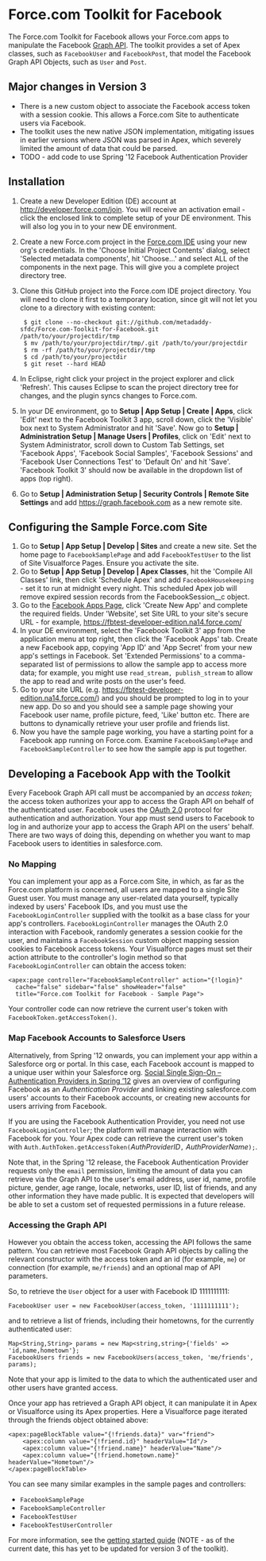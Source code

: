 Force.com Toolkit for Facebook
==============================

The Force.com Toolkit for Facebook allows your Force.com apps to manipulate the Facebook [Graph API](https://developers.facebook.com/docs/reference/api/). The toolkit provides a set of Apex classes, such as `FacebookUser` and `FacebookPost`, that model the Facebook Graph API Objects, such as `User` and `Post`.

Major changes in Version 3
--------------------------

* There is a new custom object to associate the Facebook access
token with a session cookie. This allows a Force.com Site to authenticate users via Facebook.
* The toolkit uses the new native JSON implementation, mitigating issues in earlier versions where JSON was parsed in Apex, which severely limited the amount of data that could be parsed.
* TODO - add code to use Spring '12 Facebook Authentication Provider

Installation
------------

1. Create a new Developer Edition (DE) account at http://developer.force.com/join. You will receive an activation email - click the enclosed link to complete setup of your DE environment. This will also log you in to your new DE environment.
2. Create a new Force.com project in the [Force.com IDE](http://wiki.developerforce.com/index.php/Force.com_IDE) using your new org's credentials. In the 'Choose Initial Project Contents' dialog, select 'Selected metadata components', hit 'Choose...' and select ALL of the components in the next page. This will give you a complete project directory tree.
3. Clone this GitHub project into the Force.com IDE project directory. You will need to clone it first to a temporary location, since git will not let you clone to a directory with existing content:

        $ git clone --no-checkout git://github.com/metadaddy-sfdc/Force.com-Toolkit-for-Facebook.git /path/to/your/projectdir/tmp
        $ mv /path/to/your/projectdir/tmp/.git /path/to/your/projectdir
        $ rm -rf /path/to/your/projectdir/tmp
        $ cd /path/to/your/projectdir
        $ git reset --hard HEAD

4. In Eclipse, right click your project in the project explorer and click 'Refresh'. This causes Eclipse to scan the project directory tree for changes, and the plugin syncs changes to Force.com.
5. In your DE environment, go to **Setup | App Setup | Create | Apps**, click 'Edit' next to the Facebook Toolkit 3 app, scroll down, click the 'Visible' box next to System Administrator and hit 'Save'. Now go to **Setup | Administration Setup | Manage Users | Profiles**, click on 'Edit' next to System Administrator, scroll down to Custom Tab Settings, set 'Facebook Apps', 'Facebook Social Samples', 'Facebook Sessions' and 'Facebook User Connections Test' to 'Default On' and hit 'Save'. 'Facebook Toolkit 3' should now be available in the dropdown list of apps (top right).
6. Go to **Setup | Administration Setup | Security Controls | Remote Site Settings** and add https://graph.facebook.com as a new remote site.

Configuring the Sample Force.com Site
-------------------------------------

1. Go to **Setup | App Setup | Develop | Sites** and create a new site. Set the home page to `FacebookSamplePage` and add `FacebookTestUser` to the list of Site Visualforce Pages. Ensure you activate the site.
2. Go to **Setup | App Setup | Develop | Apex Classes**, hit the 'Compile All Classes' link, then click 'Schedule Apex' and add `FacebookHousekeeping` - set it to run at midnight every night. This scheduled Apex job will remove expired session records from the FacebookSession__c object.
3. Go to the [Facebook Apps Page](https://developers.facebook.com/apps), click 'Create New App' and complete the required fields. Under 'Website', set Site URL to your site's secure URL - for example, https://fbtest-developer-edition.na14.force.com/
4. In your DE environment, select the 'Facebook Toolkit 3' app from the application menu at top right, then click the 'Facebook Apps' tab. Create a new Facebook app, copying 'App ID' and 'App Secret' from your new app's settings in Facebook. Set 'Extended Permissions' to a comma-separated list of permissions to allow the sample app to access more data; for example, you might use `read_stream, publish_stream` to allow the app to read and write posts on the user's feed.
5. Go to your site URL (e.g. https://fbtest-developer-edition.na14.force.com/) and you should be prompted to log in to your new app. Do so and you should see a sample page showing your Facebook user name, profile picture, feed, 'Like' button etc. There are buttons to dynamically retrieve your user profile and friends list.
6. Now you have the sample page working, you have a starting point for a Facebook app running on Force.com. Examine `FacebookSamplePage` and `FacebookSampleController` to see how the sample app is put together.

Developing a Facebook App with the Toolkit
------------------------------------------

Every Facebook Graph API call must be accompanied by an *access token*; the access token authorizes your app to access the Graph API on behalf of the authenticated user. Facebook uses the [OAuth 2.0](http://oauth.net/2/) protocol for authentication and authorization. Your app must send users to Facebook to log in and authorize your app to access the Graph API on the users' behalf. There are two ways of doing this, depending on whether you want to map Facebook users to identities in salesforce.com.

### No Mapping

You can implement your app as a Force.com Site, in which, as far as the Force.com platform is concerned, all users are mapped to a single Site Guest user. You must manage any user-related data yourself, typically indexed by users' Facebook IDs, and you must use the `FacebookLoginController` supplied with the toolkit as a base class for your app's controllers. `FacebookLoginController` manages the OAuth 2.0 interaction with Facebook, randomly generates a session cookie for the user, and maintains a `FacebookSession` custom object mapping session cookies to Facebook access tokens. Your Visualforce pages must set their action attribute to the controller's login method so that `FacebookLoginController` can obtain the access token:

    <apex:page controller="FacebookSampleController" action="{!login}" 
      cache="false" sidebar="false" showHeader="false" 
      title="Force.com Toolkit for Facebook - Sample Page">

Your controller code can now retrieve the current user's token with `FacebookToken.getAccessToken()`.

### Map Facebook Accounts to Salesforce Users

Alternatively, from Spring '12 onwards, you can implement your app within a Salesforce org or portal. In this case, each Facebook account is mapped to a unique user within your Salesforce org. [Social Single Sign-On – Authentication Providers in Spring ’12](http://blogs.developerforce.com/developer-relations/2012/01/social-single-sign-on-authentication-providers-in-spring-12.html) gives an overview of configuring Facebook as an *Authentication Provider* and linking existing salesforce.com users' accounts to their Facebook accounts, or creating new accounts for users arriving from Facebook.

If you are using the Facebook Authentication Provider, you need not use `FacebookLoginController`; the platform will manage interaction with Facebook for you. Your Apex code can retrieve the current user's token with `Auth.AuthToken.getAccessToken(`*AuthProviderID*`,` *AuthProviderName*`);`.

Note that, in the Spring '12 release, the Facebook Authentication Provider requests only the `email` permission, limiting the amount of data you can retrieve via the Graph API to the user's email address, user id, name, profile picture, gender, age range, locale, networks, user ID, list of friends, and any other information they have made public. It is expected that developers will be able to set a custom set of requested permissions in a future release.

### Accessing the Graph API

However you obtain the access token, accessing the API follows the same pattern. You can retrieve most Facebook Graph API objects by calling the relevant constructor with the access token and an id (for example, `me`) or connection (for example, `me/friends`) and an optional map of API parameters.

So, to retrieve the `User` object for a user with Facebook ID 1111111111:

    FacebookUser user = new FacebookUser(access_token, '1111111111');
    
and to retrieve a list of friends, including their hometowns, for the currently authenticated user:

    Map<String,String> params = new Map<string,string>{'fields' => 'id,name,hometown'};
    FacebookUsers friends = new FacebookUsers(access_token, 'me/friends', params);

Note that your app is limited to the data to which the authenticated user and other users have granted access.

Once your app has retrieved a Graph API object, it can manipulate it in Apex or Visualforce using its Apex properties. Here a Visualforce page iterated through the friends object obtained above:

    <apex:pageBlockTable value="{!friends.data}" var="friend">
        <apex:column value="{!friend.id}" headerValue="Id"/> 
        <apex:column value="{!friend.name}" headerValue="Name"/>
        <apex:column value="{!friend.hometown.name}" headerValue="Hometown"/>
    </apex:pageBlockTable>

You can see many similar examples in the sample pages and controllers:

* `FacebookSamplePage`
* `FacebookSampleController`
* `FacebookTestUser`
* `FacebookTestUserController`

For more information, see the [getting started guide](http://wiki.developerforce.com/index.php/Getting_Started_with_the_new_Facebook_Toolkit) (NOTE - as of the current date, this has yet to be updated for version 3 of the toolkit).